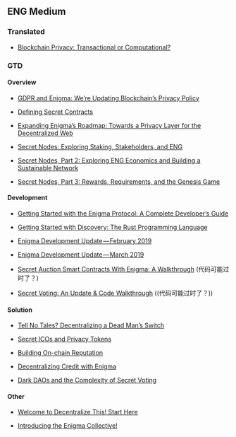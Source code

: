 ## ENG Medium

### Translated 
- [Blockchain Privacy: Transactional or Computational?](https://github.com/BithackTech/enigma-bithack/blob/master/medium/privacy_transactional_or_computational.md)

### GTD

#### Overview 

- [GDPR and Enigma: We’re Updating Blockchain’s Privacy Policy](https://blog.enigma.co/gdpr-and-enigma-were-updating-blockchain-s-privacy-policy-d245ab00da07)

- [Defining Secret Contracts](https://blog.enigma.co/defining-secret-contracts-f40ddee67ef2)

- [Expanding Enigma’s Roadmap: Towards a Privacy Layer for the Decentralized Web](https://blog.enigma.co/expanding-enigmas-roadmap-towards-a-privacy-layer-for-the-decentralized-web-f1d6b7908251)

- [Secret Nodes: Exploring Staking, Stakeholders, and ENG](https://blog.enigma.co/secret-nodes-exploring-staking-stakeholders-and-eng-d69a68e3d0fd)

- [Secret Nodes, Part 2: Exploring ENG Economics and Building a Sustainable Network](https://blog.enigma.co/secret-nodes-part-2-exploring-eng-economics-and-building-a-sustainable-network-3d0e9f8a9d40)

- [Secret Nodes, Part 3: Rewards, Requirements, and the Genesis Game](https://blog.enigma.co/secret-nodes-part-3-rewards-requirements-and-the-genesis-game-cfbe81dad455)

#### Development

- [Getting Started with the Enigma Protocol: A Complete Developer’s Guide](https://blog.enigma.co/getting-started-with-the-enigma-protocol-a-complete-developers-guide-170b7dfa5c0f)

- [Getting Started with Discovery: The Rust Programming Language](https://blog.enigma.co/getting-started-with-discovery-the-rust-programming-language-4d1e0b06de15)

- [Enigma Development Update — February 2019](https://blog.enigma.co/enigma-development-update-february-2019-2dad12152177)

- [Enigma Development Update — March 2019](https://blog.enigma.co/enigma-development-update-march-2019-74b6c1557d28)

- [Secret Auction Smart Contracts With Enigma: A Walkthrough](https://blog.enigma.co/secret-auction-smart-contracts-with-enigma-a-walkthrough-ec27f89f9f7c) (代码可能过时了？)

- [Secret Voting: An Update & Code Walkthrough](https://blog.enigma.co/secret-voting-an-update-code-walkthrough-605e8635e725) ((代码可能过时了？))
 
#### Solution

- [Tell No Tales? Decentralizing a Dead Man’s Switch](https://blog.enigma.co/tell-no-tales-decentralizing-a-dead-mans-switch-6217e2f4361b)

- [Secret ICOs and Privacy Tokens](https://blog.enigma.co/secret-icos-and-privacy-tokens-d77ed505514d)

- [Building On-chain Reputation](https://blog.enigma.co/building-on-chain-reputation-79139abe1730)

- [Decentralizing Credit with Enigma](https://blog.enigma.co/decentralizing-credit-with-enigma-440c6648b4d8)

- [Dark DAOs and the Complexity of Secret Voting](https://blog.enigma.co/dark-daos-and-the-complexity-of-secret-voting-fc3b4fe4d666)

#### Other

- [Welcome to Decentralize This! Start Here](https://blog.enigma.co/welcome-to-decentralize-this-start-here-f2d6fc7aa906)

- [Introducing the Enigma Collective!](https://blog.enigma.co/introducing-the-enigma-collective-3b5cefdda167)
